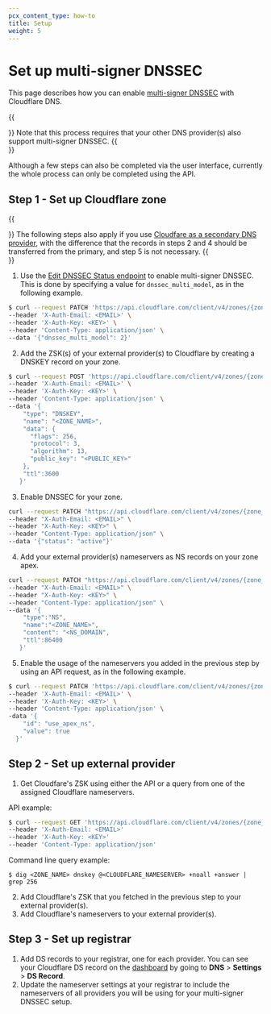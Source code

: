```yaml
---
pcx_content_type: how-to
title: Setup
weight: 5
---
```


# Set up multi-signer DNSSEC

This page describes how you can enable [multi-signer DNSSEC](/dns/dnssec/multi-signer-dnssec/) with Cloudflare DNS.

{{<Aside type="note">}}
Note that this process requires that your other DNS provider(s) also support multi-signer DNSSEC.
{{</Aside>}}

Although a few steps can also be completed via the user interface, currently the whole process can only be completed using the API.

## Step 1 - Set up Cloudflare zone

{{<Aside>}}
The following steps also apply if you use [Cloudfare as a secondary DNS provider](/dns/zone-setups/zone-transfers/cloudflare-as-secondary/), with the difference that the records in steps 2 and 4 should be transferred from the primary, and step 5 is not necessary.
{{</Aside>}}
1. Use the [Edit DNSSEC Status endpoint](/api/operations/dnssec-edit-dnssec-status) to enable multi-signer DNSSEC. This is done by specifying a value for `dnssec_multi_model`, as in the following example.

```bash
$ curl --request PATCH 'https://api.cloudflare.com/client/v4/zones/{zone_id}/dnssec' \ 
--header 'X-Auth-Email: <EMAIL>' \ 
--header 'X-Auth-Key: <KEY>' \ 
--header 'Content-Type: application/json' \ 
--data '{"dnssec_multi_model": 2}'
```

2. Add the ZSK(s) of your external provider(s) to Cloudflare by creating a DNSKEY record on your zone.

```bash
$ curl --request POST 'https://api.cloudflare.com/client/v4/zones/{zone_id}/dns_records' \
--header 'X-Auth-Email: <EMAIL>' \
--header 'X-Auth-Key: <KEY>' \
--header 'Content-Type: application/json' \
--data '{
    "type": "DNSKEY",
    "name": "<ZONE_NAME>",
    "data": { 
      "flags": 256,
      "protocol": 3,
      "algorithm": 13,
      "public_key": "<PUBLIC_KEY>"
    },
    "ttl":3600
   }'
```

3. Enable DNSSEC for your zone.

```bash
curl --request PATCH "https://api.cloudflare.com/client/v4/zones/{zone_id}/dnssec" \
--header "X-Auth-Email: <EMAIL>" \
--header "X-Auth-Key: <KEY>" \
--header "Content-Type: application/json" \
--data '{"status": "active"}'
```

4. Add your external provider(s) nameservers as NS records on your zone apex.

```bash
curl --request PATCH "https://api.cloudflare.com/client/v4/zones/{zone_id}/dnssec" \
--header "X-Auth-Email: <EMAIL>" \
--header "X-Auth-Key: <KEY>" \
--header "Content-Type: application/json" \
--data '{
    "type":"NS",    
    "name":"<ZONE_NAME>",
    "content": "<NS_DOMAIN",
    "ttl":86400
   }'
```

5. Enable the usage of the nameservers you added in the previous step by using an API request, as in the following example.

```bash
$ curl --request PATCH 'https://api.cloudflare.com/client/v4/zones/{zone_id}/dns_settings/use_apex_ns' \
--header 'X-Auth-Email: <EMAIL>' \
--header 'X-Auth-Key: <KEY>' \
--header 'Content-Type: application/json' \
-data '{
    "id": "use_apex_ns",
    "value": true
  }'
```
## Step 2 - Set up external provider

1. Get Cloudfare's ZSK using either the API or a query from one of the assigned Cloudflare nameservers.

API example:
```bash
$ curl --request GET 'https://api.cloudflare.com/client/v4/zones/{zone_id}/dnssec/zsk' \
--header 'X-Auth-Email: <EMAIL>'
--header 'X-Auth-Key: <KEY>'
--header 'Content-Type: application/json'
```
Command line query example:
```
$ dig <ZONE_NAME> dnskey @<CLOUDFLARE_NAMESERVER> +noall +answer | grep 256
```
2. Add Cloudflare's ZSK that you fetched in the previous step to your external provider(s).
3. Add Cloudflare's nameservers to your external provider(s).

## Step 3 - Set up registrar

1. Add DS records to your registrar, one for each provider. You can see your Cloudflare DS record on the [dashboard](https://dash.cloudflare.com/?to=/:account/:zone/dns) by going to **DNS** > **Settings** > **DS Record**.
2. Update the nameserver settings at your registrar to include the nameservers of all providers you will be using for your multi-signer DNSSEC setup.